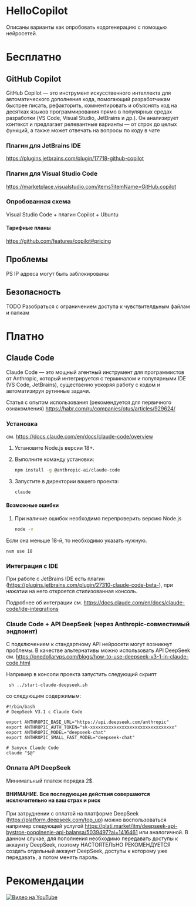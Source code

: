 # HelloCopilot
Описаны варианты как опробовать кодогенерацию с помощью нейросетей.

# Бесплатно

## GitHub Copilot

GitHub Copilot — это инструмент искусственного интеллекта для автоматического дополнения кода, помогающий разработчикам быстрее писать, рефакторить, комментировать и объяснять код на десятках языков программирования прямо в популярных средах разработки (VS Code, Visual Studio, JetBrains и др.). Он анализирует контекст и предлагает релевантные варианты — от строк до целых функций, а также может отвечать на вопросы по коду в чате

### Плагин для JetBrains IDE
https://plugins.jetbrains.com/plugin/17718-github-copilot


### Плагин для Visual Studio Code 
https://marketplace.visualstudio.com/items?itemName=GitHub.copilot

### Опробованная схема
Visual Studio Code + плагин Copilot + Ubuntu

#### Тарифные планы
https://github.com/features/copilot#pricing

## Проблемы
PS IP адреса могут быть заблокированы

## Безопасность
TODO Разобраться с ограничением доступа к чувствителдьным файлам и папкам

# Платно

## Claude Code
Claude Code — это мощный агентный инструмент для программистов от Anthropic, который интегрируется с терминалом и популярными IDE (VS Code, JetBrains), существенно ускоряя работу с кодом и автоматизируя рутинные задачи.

Статья с опытом использования (рекомендуется для первичного ознакомления)
https://habr.com/ru/companies/otus/articles/929624/

### Установка

см. https://docs.claude.com/en/docs/claude-code/overview

1. Установите Node.js версии 18+.

2. Выполните команду установки:

   ```bash
   npm install -g @anthropic-ai/claude-code
   ```

3. Запустите в директории вашего проекта:

    ```bash
    claude
    ```
#### Возможные ошибки
1. При наличие ошибок необходимо перепроверить версию Node.js
    ```bash
    node -v
    ```
Если она меньше 18-й, то необходимо указать нужную.


    nvm use 18


### Интеграция с IDE
При работе с JetBrains IDE есть плагин (https://plugins.jetbrains.com/plugin/27310-claude-code-beta-), при нажатии на него откроется стилизованная консоль.

Подробнее об интеграции см. https://docs.claude.com/en/docs/claude-code/ide-integrations


### Claude Code + API DeepSeek (через Anthropic-совместимый эндпоинт)
С подключением к стандартному API нейросети могут возникнут проблемы.
В качестве альтернативы можно использовать API DeepSeek
см. https://onedollarvps.com/blogs/how-to-use-deepseek-v3-1-in-claude-code.html

Например в консоли проекта запустить следующий скрипт

     sh ../start-claude-deepseek.sh

со следующим содержимым:

    #!/bin/bash
    # DeepSeek V3.1 с Claude Code
    
    export ANTHROPIC_BASE_URL="https://api.deepseek.com/anthropic"
    export ANTHROPIC_AUTH_TOKEN="sk-xxxxxxxxxxxxxxxxxxxxxxxxxxxxxxxx"
    export ANTHROPIC_MODEL="deepseek-chat"
    export ANTHROPIC_SMALL_FAST_MODEL="deepseek-chat"
    
    # Запуск Claude Code
    claude "$@"

### Оплата API DeepSeek
Минимальный платеж порядка 2$.
#### ВНИМАНИЕ. Все последующие действия совершаются исключительно на ваш страх и риск

При затруднении с оплатой на платформе DeepSeek (https://platform.deepseek.com/top_up) можно воспользоваться например 
следующей услугой https://plati.market/itm/deepseek-api-bystroe-popolnenie-api-balansa/5039497?ai=1416461 или аналогичной.
В данном случае, для пополнения необходимо передавать доступы к аккаунту DeepSeek, поэтому НАСТОЯТЕЛЬНО РЕКОМЕНДУЕТСЯ создать отдельный 
аккаунт DeepSeek, доступы к которому уже передавать, а потом менять пароль.

# Рекомендации 
[![Видео на YouTube](https://img.youtube.com/vi/8tVAeYASYT0/0.jpg)](https://youtu.be/8tVAeYASYT0)
